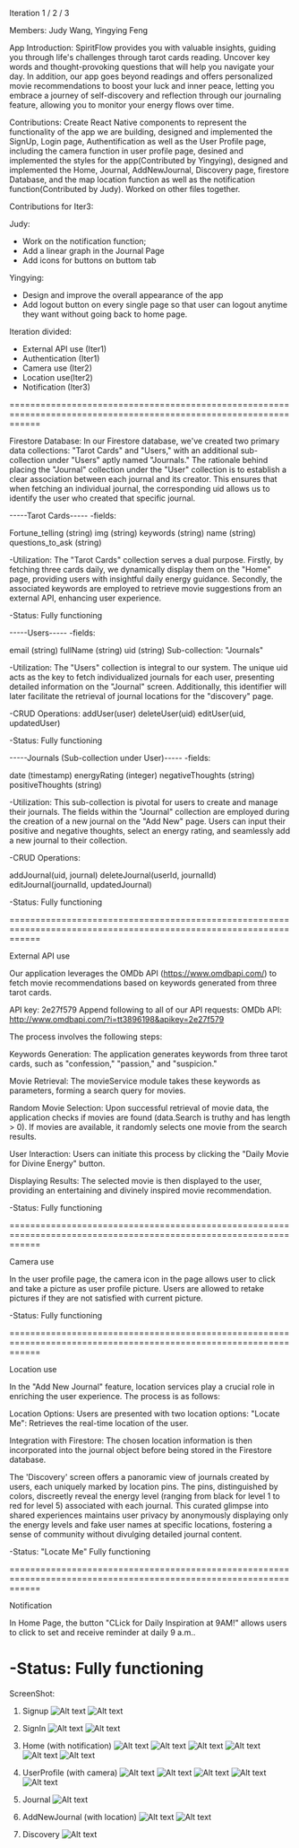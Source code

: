 Iteration 1 / 2 / 3

Members: Judy Wang, Yingying Feng

App Introduction: 
SpiritFlow provides you with valuable insights, guiding you through life's challenges through tarot cards reading. Uncover key words and thought-provoking questions that will help you navigate your day.
In addition, our app goes beyond readings and offers personalized movie recommendations to boost your luck and inner peace, letting you embrace a journey of self-discovery and reflection through our journaling feature, allowing you to monitor your energy flows over time.



Contributions:
Create React Native components to represent the functionality of the app we are building, designed and implemented the SignUp, Login page, Authentification as well as the User Profile page, including the camera function in user profile page, desined and implemented the styles for the app(Contributed by Yingying), designed and implemented the Home, Journal, AddNewJournal, Discovery page, firestore Database, and the map location function as well as the notification function(Contributed by Judy). Worked on other files together.

Contributions for Iter3:

Judy:
   - Work on the notification function;
   - Add a linear graph in the Journal Page
   - Add icons for buttons on buttom tab

Yingying:
   - Design and improve the overall appearance of the app
   - Add logout button on every single page so that user can logout anytime they want without going back to home page.


Iteration divided:
- External API use (Iter1)
- Authentication (Iter1)
- Camera use (Iter2)
- Location use(Iter2)
- Notification (Iter3)

==================================================================================================================

Firestore Database:
In our Firestore database, we've created two primary data collections: "Tarot Cards" and "Users," with an additional sub-collection under "Users" aptly named "Journals."
The rationale behind placing the "Journal" collection under the "User" collection is to establish a clear association between each journal and its creator. This ensures that when fetching an individual journal, the corresponding uid allows us to identify the user who created that specific journal. 

-----Tarot Cards-----
-fields:

Fortune_telling (string)
img (string)
keywords (string)
name (string)
questions_to_ask (string)

-Utilization:
The "Tarot Cards" collection serves a dual purpose. Firstly, by fetching three cards daily, we dynamically display them on the "Home" page, providing users with insightful daily energy guidance. Secondly, the associated keywords are employed to retrieve movie suggestions from an external API, enhancing user experience.

-Status: Fully functioning

-----Users-----
-fields:

email (string)
fullName (string)
uid (string)
Sub-collection: "Journals"

-Utilization:
The "Users" collection is integral to our system. The unique uid acts as the key to fetch individualized journals for each user, presenting detailed information on the "Journal" screen. Additionally, this identifier will later facilitate the retrieval of journal locations for the "discovery" page.

-CRUD Operations:
addUser(user)
deleteUser(uid)
editUser(uid, updatedUser)

-Status: Fully functioning

-----Journals (Sub-collection under User)-----
-fields:

date (timestamp)
energyRating (integer)
negativeThoughts (string)
positiveThoughts (string)


-Utilization:
This sub-collection is pivotal for users to create and manage their journals. The fields within the "Journal" collection are employed during the creation of a new journal on the "Add New" page. Users can input their positive and negative thoughts, select an energy rating, and seamlessly add a new journal to their collection.

-CRUD Operations:

addJournal(uid, journal)
deleteJournal(userId, journalId)
editJournal(journalId, updatedJournal)

-Status: Fully functioning

==================================================================================================================

External API use

Our application leverages the OMDb API (https://www.omdbapi.com/) to fetch movie recommendations based on keywords generated from three tarot cards. 

API key: 2e27f579
Append following to all of our API requests:
OMDb API: http://www.omdbapi.com/?i=tt3896198&apikey=2e27f579


The process involves the following steps:

Keywords Generation:
The application generates keywords from three tarot cards, such as "confession," "passion," and "suspicion."

Movie Retrieval:
The movieService module takes these keywords as parameters, forming a search query for movies.

Random Movie Selection:
Upon successful retrieval of movie data, the application checks if movies are found (data.Search is truthy and has length > 0).
If movies are available, it randomly selects one movie from the search results.

User Interaction:
Users can initiate this process by clicking the "Daily Movie for Divine Energy" button.

Displaying Results:
The selected movie is then displayed to the user, providing an entertaining and divinely inspired movie recommendation.

-Status: Fully functioning

==================================================================================================================

Camera use

In the user profile page, the camera icon in the page allows user to click and take a picture as user profile picture. Users are allowed to retake pictures if they are not satisfied with current picture.

-Status: Fully functioning

==================================================================================================================

Location use

In the "Add New Journal" feature, location services play a crucial role in enriching the user experience. The process is as follows:

Location Options:
Users are presented with two location options:
"Locate Me": Retrieves the real-time location of the user.


Integration with Firestore:
The chosen location information is then incorporated into the journal object before being stored in the Firestore database.

The 'Discovery' screen offers a panoramic view of journals created by users, each uniquely marked by location pins. The pins, distinguished by colors, discreetly reveal the energy level (ranging from black for level 1 to red for level 5) associated with each journal. This curated glimpse into shared experiences maintains user privacy by anonymously displaying only the energy levels and fake user names at specific locations, fostering a sense of community without divulging detailed journal content.

-Status: "Locate Me" Fully functioning

==================================================================================================================

Notification

In Home Page, the button "CLick for Daily Inspiration at 9AM!" allows users to click to set and receive reminder at daily 9 a.m..

-Status: Fully functioning
==================================================================================================================



ScreenShot:
1. Signup
   ![Alt text](Signup.png)
   ![Alt text](Signup2.png)
   

2. SignIn
   ![Alt text](SingIn.png) 
   ![Alt text](SignIn2.png)


3. Home (with notification)
   ![Alt text](Home.png)
   ![Alt text](Home2.png) 
   ![Alt text](Home3.png) 
   ![Alt text](Home4.png)
   ![Alt text](<Home notification.png>) 
   ![Alt text](<Notification Screenshot.jpg>)

4. UserProfile (with camera)
   ![Alt text](UserProfile.png)
   ![Alt text](UserProfile2.png) 
   ![Alt text](Camera1.jpg) 
   ![Alt text](Camera2.jpg) 
   ![Alt text](Camera3.jpg)


5. Journal
   ![Alt text](Journal.png)

   
6. AddNewJournal (with location)
   ![Alt text](AddNewJournal.png) 
   ![Alt text](AddNewJournal2.png)


7. Discovery
   ![Alt text](Discovery.png)


   



